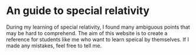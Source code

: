 # An guide to special relativity 

During my learning of special relativity, I found many ambiguous points that may be hard to comprehend. The aim of this website is to create a reference for students like me who want to learn speical by themselves. If I made any mistakes, feel free to tell me. 

